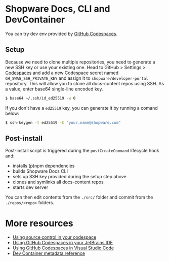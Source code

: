 # Shopware Docs, CLI and DevContainer

You can try dev env provided by [GitHub Codespaces](https://github.com/codespaces).

## Setup

Because we need to clone multiple repositories, you need to generate a new SSH key or use your existing one. Head to GitHub > Settings > [Codespaces](https://github.com/settings/codespaces) and add a new Codespace secret named `GH_SWAG_SSH_PRIVATE_KEY` and assign it to `shopware/developer-portal` repository. This will allow you to clone all docs-content repos using SSH. As a value, enter base64 single-line encoded key.

```bash
$ base64 ~/.ssh/id_ed25519 -w 0
```

If you don't have a `ed25519` key, you can generate it by running a comand below:

```bash
$ ssh-keygen -t ed25519 -C "your.name@shopware.com"
```

## Post-install

Post-install script is triggered during the `postCreateCommand` lifecycle hook and:
 - installs (p)npm dependencies
 - builds Shopware Docs CLI
 - sets up SSH key provided during the setup step above
 - clones and symlinks all docs-content repos
 - starts dev server

You can then edit contents from the `./src/` folder and commit from the `./repos/<repo>` folders.

# More resources

- [Using source control in your codespace](https://docs.github.com/en/codespaces/developing-in-codespaces/using-source-control-in-your-codespace)
- [Using GitHub Codespaces in your JetBrains IDE](https://docs.github.com/en/codespaces/developing-in-codespaces/using-github-codespaces-in-your-jetbrains-ide)
- [Using GitHub Codespaces in Visual Studio Code](https://docs.github.com/en/codespaces/developing-in-codespaces/using-github-codespaces-in-visual-studio-code)
- [Dev Container metadata reference](https://containers.dev/implementors/json_reference/)